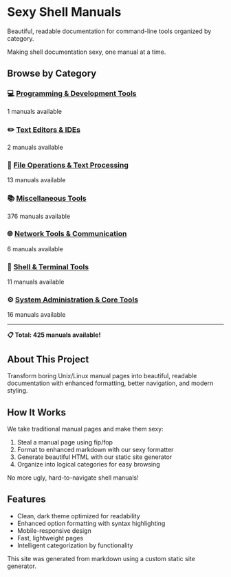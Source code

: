 # Sexy Shell Manuals

Beautiful, readable documentation for command-line tools organized by category.

Making shell documentation sexy, one manual at a time.

## Browse by Category

### 💻 [Programming & Development Tools](./development/index.html)
1 manuals available

### ✏️ [Text Editors & IDEs](./editors/index.html)
2 manuals available

### 📁 [File Operations & Text Processing](./files/index.html)
13 manuals available

### 📚 [Miscellaneous Tools](./misc/index.html)
376 manuals available

### 🌐 [Network Tools & Communication](./network/index.html)
6 manuals available

### 🐚 [Shell & Terminal Tools](./shell/index.html)
11 manuals available

### ⚙️ [System Administration & Core Tools](./system/index.html)
16 manuals available

---

**📋 Total: 425 manuals available!**

## About This Project

Transform boring Unix/Linux manual pages into beautiful, readable documentation with enhanced formatting, better navigation, and modern styling.

## How It Works

We take traditional manual pages and make them sexy:

1. Steal a manual page using fip/fop
2. Format to enhanced markdown with our sexy formatter
3. Generate beautiful HTML with our static site generator
4. Organize into logical categories for easy browsing

No more ugly, hard-to-navigate shell manuals!

## Features

- Clean, dark theme optimized for readability
- Enhanced option formatting with syntax highlighting
- Mobile-responsive design
- Fast, lightweight pages
- Intelligent categorization by functionality

This site was generated from markdown using a custom static site generator.
